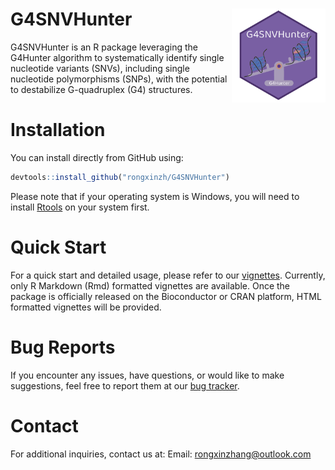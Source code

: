 # G4SNVHunter <img src="./vignettes/images/logo.png" align = "right" width = "150" />

G4SNVHunter is an R package leveraging the G4Hunter algorithm to systematically 
identify single nucleotide variants (SNVs), including single nucleotide 
polymorphisms (SNPs), with the potential to destabilize G-quadruplex (G4) 
structures.

# Installation

You can install directly from GitHub using:
```r
devtools::install_github("rongxinzh/G4SNVHunter")
```

Please note that if your operating system is Windows, you will need to install 
[Rtools](https://ohdsi.github.io/Hades/rSetup.html#Installing_RTools) on your 
system first.

# Quick Start

For a quick start and detailed usage, please refer to our [vignettes](
https://github.com/rongxinzh/G4SNVHunter/blob/main/vignettes/G4SNVHunter.Rmd). 
Currently, only R Markdown (Rmd) formatted vignettes are available. Once the 
package is officially released on the Bioconductor or CRAN platform, HTML 
formatted vignettes will be provided.

# Bug Reports

If you encounter any issues, have questions, or would like to make suggestions, 
feel free to report them at our [bug tracker](
https://github.com/rongxinzh/G4SNVHunter/issues).

# Contact

For additional inquiries, contact us at: 
Email: rongxinzhang@outlook.com
